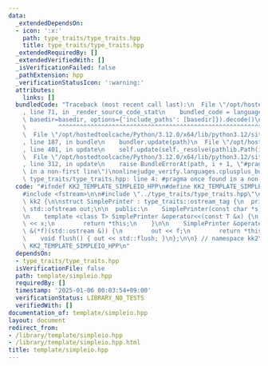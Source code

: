 ```yaml
---
data:
  _extendedDependsOn:
  - icon: ':x:'
    path: type_traits/type_traits.hpp
    title: type_traits/type_traits.hpp
  _extendedRequiredBy: []
  _extendedVerifiedWith: []
  _isVerificationFailed: false
  _pathExtension: hpp
  _verificationStatusIcon: ':warning:'
  attributes:
    links: []
  bundledCode: "Traceback (most recent call last):\n  File \"/opt/hostedtoolcache/Python/3.12.0/x64/lib/python3.12/site-packages/onlinejudge_verify/documentation/build.py\"\
    , line 71, in _render_source_code_stat\n    bundled_code = language.bundle(stat.path,\
    \ basedir=basedir, options={'include_paths': [basedir]}).decode()\n          \
    \         ^^^^^^^^^^^^^^^^^^^^^^^^^^^^^^^^^^^^^^^^^^^^^^^^^^^^^^^^^^^^^^^^^^^^^^^^^^^^^^^^^\n\
    \  File \"/opt/hostedtoolcache/Python/3.12.0/x64/lib/python3.12/site-packages/onlinejudge_verify/languages/cplusplus.py\"\
    , line 187, in bundle\n    bundler.update(path)\n  File \"/opt/hostedtoolcache/Python/3.12.0/x64/lib/python3.12/site-packages/onlinejudge_verify/languages/cplusplus_bundle.py\"\
    , line 401, in update\n    self.update(self._resolve(pathlib.Path(included), included_from=path))\n\
    \  File \"/opt/hostedtoolcache/Python/3.12.0/x64/lib/python3.12/site-packages/onlinejudge_verify/languages/cplusplus_bundle.py\"\
    , line 312, in update\n    raise BundleErrorAt(path, i + 1, \"#pragma once found\
    \ in a non-first line\")\nonlinejudge_verify.languages.cplusplus_bundle.BundleErrorAt:\
    \ type_traits/type_traits.hpp: line 4: #pragma once found in a non-first line\n"
  code: "#ifndef KK2_TEMPLATE_SIMPLEIO_HPP\n#define KK2_TEMPLATE_SIMPLEIO_HPP 1\n\n\
    #include <fstream>\n\n#include \"../type_traits/type_traits.hpp\"\n\nnamespace\
    \ kk2 {\n\nstruct SimplePrinter : type_traits::ostream_tag {\n  private:\n   \
    \ std::ofstream out;\n\n  public:\n    SimplePrinter(const char *s) : out(s) {}\n\
    \n    template <class T> SimplePrinter &operator<<(const T &x) {\n        out\
    \ << x;\n        return *this;\n    }\n\n    SimplePrinter &operator<<(std::ostream\
    \ &(*f)(std::ostream &)) {\n        out << f;\n        return *this;\n    }\n\n\
    \    void flush() { out << std::flush; }\n};\n\n} // namespace kk2\n\n#endif //\
    \ KK2_TEMPLATE_SIMPLEIO_HPP\n"
  dependsOn:
  - type_traits/type_traits.hpp
  isVerificationFile: false
  path: template/simpleio.hpp
  requiredBy: []
  timestamp: '2025-01-06 00:03:54+09:00'
  verificationStatus: LIBRARY_NO_TESTS
  verifiedWith: []
documentation_of: template/simpleio.hpp
layout: document
redirect_from:
- /library/template/simpleio.hpp
- /library/template/simpleio.hpp.html
title: template/simpleio.hpp
---
```

